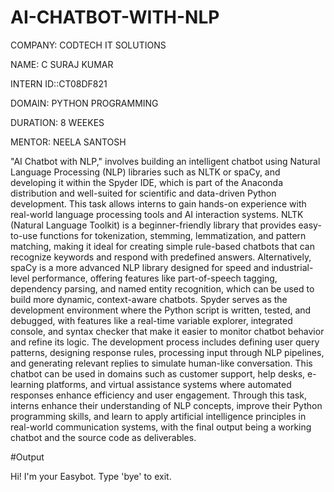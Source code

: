# AI-CHATBOT-WITH-NLP

COMPANY: CODTECH IT SOLUTIONS

NAME: C SURAJ KUMAR

INTERN ID::CT08DF821

DOMAIN: PYTHON PROGRAMMING

DURATION: 8 WEEKES

MENTOR: NEELA SANTOSH

"AI Chatbot with NLP," involves building an intelligent chatbot using Natural Language Processing (NLP) libraries such as NLTK or spaCy, and developing it within the Spyder IDE, which is part of the Anaconda distribution and well-suited for scientific and data-driven Python development. This task allows interns to gain hands-on experience with real-world language processing tools and AI interaction systems. NLTK (Natural Language Toolkit) is a beginner-friendly library that provides easy-to-use functions for tokenization, stemming, lemmatization, and pattern matching, making it ideal for creating simple rule-based chatbots that can recognize keywords and respond with predefined answers. Alternatively, spaCy is a more advanced NLP library designed for speed and industrial-level performance, offering features like part-of-speech tagging, dependency parsing, and named entity recognition, which can be used to build more dynamic, context-aware chatbots. Spyder serves as the development environment where the Python script is written, tested, and debugged, with features like a real-time variable explorer, integrated console, and syntax checker that make it easier to monitor chatbot behavior and refine its logic. The development process includes defining user query patterns, designing response rules, processing input through NLP pipelines, and generating relevant replies to simulate human-like conversation. This chatbot can be used in domains such as customer support, help desks, e-learning platforms, and virtual assistance systems where automated responses enhance efficiency and user engagement. Through this task, interns enhance their understanding of NLP concepts, improve their Python programming skills, and learn to apply artificial intelligence principles in real-world communication systems, with the final output being a working chatbot and the source code as deliverables.

#Output

Hi! I'm your Easybot. Type 'bye' to exit.
